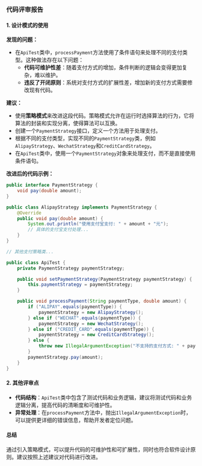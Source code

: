 ### 代码评审报告

#### 1. 设计模式的使用

**发现的问题：**
- 在`ApiTest`类中，`processPayment`方法使用了条件语句来处理不同的支付类型。这种做法存在以下问题：
  - **代码可维护性差**：随着支付方式的增加，条件判断的逻辑会变得更加复杂，难以维护。
  - **违反了开闭原则**：系统对支付方式的扩展性差，增加新的支付方式需要修改现有代码。

**建议：**
- 使用**策略模式**来改进这段代码。策略模式允许在运行时选择算法的行为，它将算法的封装和实现分离，使得算法可以互换。
- 创建一个`PaymentStrategy`接口，定义一个方法用于处理支付。
- 根据不同的支付类型，实现不同的`PaymentStrategy`类，例如`AlipayStrategy`、`WechatStrategy`和`CreditCardStrategy`。
- 在`ApiTest`类中，使用一个`PaymentStrategy`对象来处理支付，而不是直接使用条件语句。

**改进后的代码示例：**

```java
public interface PaymentStrategy {
    void pay(double amount);
}

public class AlipayStrategy implements PaymentStrategy {
    @Override
    public void pay(double amount) {
        System.out.println("使用支付宝支付: " + amount + "元");
        // 具体的支付宝支付处理...
    }
}

// 其他支付策略类...

public class ApiTest {
    private PaymentStrategy paymentStrategy;

    public void setPaymentStrategy(PaymentStrategy paymentStrategy) {
        this.paymentStrategy = paymentStrategy;
    }

    public void processPayment(String paymentType, double amount) {
        if ("ALIPAY".equals(paymentType)) {
            paymentStrategy = new AlipayStrategy();
        } else if ("WECHAT".equals(paymentType)) {
            paymentStrategy = new WechatStrategy();
        } else if ("CREDIT_CARD".equals(paymentType)) {
            paymentStrategy = new CreditCardStrategy();
        } else {
            throw new IllegalArgumentException("不支持的支付方式: " + paymentType);
        }
        paymentStrategy.pay(amount);
    }
}
```

#### 2. 其他评审点

- **代码结构**：`ApiTest`类中包含了测试代码和业务逻辑，建议将测试代码和业务逻辑分离，提高代码的清晰度和可维护性。
- **异常处理**：在`processPayment`方法中，抛出`IllegalArgumentException`时，可以提供更详细的错误信息，帮助开发者定位问题。

#### 总结

通过引入策略模式，可以提升代码的可维护性和可扩展性，同时也符合软件设计原则。建议按照上述建议对代码进行改进。